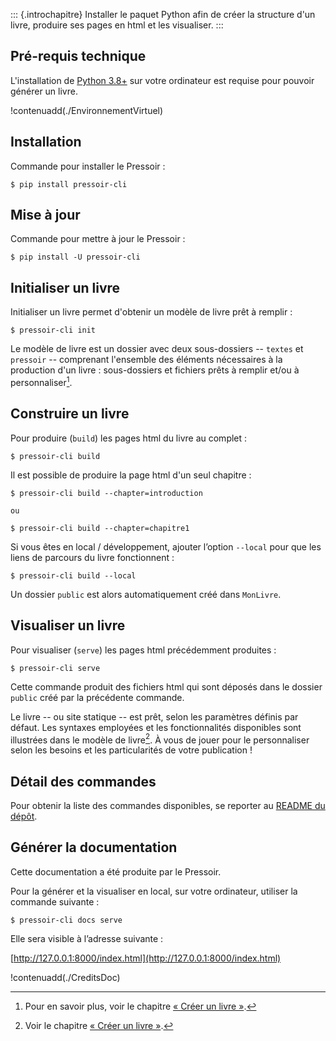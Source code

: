 <!--

Questions / À faire :

- Renvoi sur python 3.8 ou sur python ?
- Permettre de créer un livre sans préciser la collection ?
- Faire trois coquilles : une coquille PN, une ASP et une coquille vide hors collection.
 -->

::: {.introchapitre}
Installer le paquet Python afin de créer la structure d'un livre, produire ses pages en html et les visualiser.
:::



## Pré-requis technique

L'installation de [Python 3.8+](https://www.python.org/downloads/release/python-380/) sur votre ordinateur est requise pour pouvoir générer un livre.
<!-- renvoi sur python en général ou python 3.8 ? -->

!contenuadd(./EnvironnementVirtuel)


## Installation

Commande pour installer le Pressoir&nbsp;:

    $ pip install pressoir-cli


## Mise à jour

Commande pour mettre à jour le Pressoir&nbsp;:

    $ pip install -U pressoir-cli


## Initialiser un livre

Initialiser un livre permet d'obtenir un modèle de livre prêt à remplir&nbsp;:

    $ pressoir-cli init

<!--
- permettre de créer un livre sans préciser la collection
- ou bien ajouter --collection=pum / --collection=sp après pressoir-cli init
-->


Le modèle de livre est un dossier avec deux sous-dossiers --&nbsp;`textes` et `pressoir`&nbsp;-- comprenant l'ensemble des éléments nécessaires à la production d'un livre&nbsp;: sous-dossiers et fichiers prêts à remplir et/ou à personnaliser[^1].



## Construire un livre

Pour produire (`build`) les pages html du livre au complet&nbsp;:

    $ pressoir-cli build



Il est possible de produire la page html d'un seul chapitre&nbsp;:

    $ pressoir-cli build --chapter=introduction  

    ou

    $ pressoir-cli build --chapter=chapitre1   


Si vous êtes en local / développement, ajouter l’option `--local` pour que les liens de parcours du livre fonctionnent&nbsp;:

    $ pressoir-cli build --local

Un dossier `public` est alors automatiquement créé dans `MonLivre`.


## Visualiser un livre

Pour visualiser (`serve`) les pages html précédemment produites&nbsp;:

    $ pressoir-cli serve

Cette commande produit des fichiers html qui sont déposés dans le dossier `public` créé par la précédente commande.


Le livre --&nbsp;ou site statique&nbsp;-- est prêt, selon les paramètres définis par défaut. Les syntaxes employées et les fonctionnalités disponibles sont illustrées dans le modèle de livre[^2]. À vous de jouer pour le personnaliser selon les besoins et les particularités de votre publication&nbsp;!




## Détail des commandes

Pour obtenir la liste des commandes disponibles, se reporter au [README du dépôt](https://gitlab.huma-num.fr/ecrinum/pressoir-cli/-/blob/main/README.md?ref_type=heads#help).


## Générer la documentation


Cette documentation a été produite par le Pressoir.

Pour la générer et la visualiser en local, sur votre ordinateur, utiliser la commande suivante&nbsp;:

    $ pressoir-cli docs serve


Elle sera visible à l’adresse suivante&nbsp;:

[http://127.0.0.1:8000/index.html](http://127.0.0.1:8000/index.html)


!contenuadd(./CreditsDoc)





[^1]: Pour en savoir plus, voir le chapitre [«&nbsp;Créer un livre&nbsp;»](chapitre2.html).

[^2]: Voir le chapitre [«&nbsp;Créer un livre&nbsp;»](chapitre2.html).
